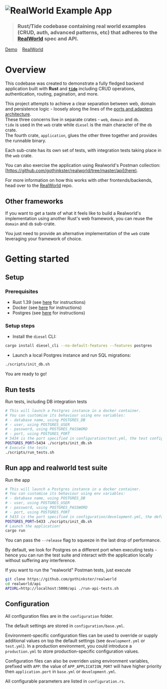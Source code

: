 # ![RealWorld Example App](logo.png)

> ### Rust/Tide codebase containing real world examples (CRUD, auth, advanced patterns, etc) that adheres to the [RealWorld](https://github.com/gothinkster/realworld) spec and API.

[Demo](https://github.com/gothinkster/realworld)&nbsp;&nbsp;&nbsp;&nbsp;[RealWorld](https://github.com/gothinkster/realworld)

# Overview

This codebase was created to demonstrate a fully fledged backend application built with **Rust** and [**`tide`**](https://github.com/colinbankier/realworld-tide) including CRUD operations, authentication, routing, pagination, and more.

This project attempts to achieve a clear separation between web, domain and persistence logic -
loosely along the lines of the [ports and adapters architecture](https://en.wikipedia.org/wiki/Hexagonal_architecture_(software)).  
These three concerns live in separate crates - `web`, `domain` and `db`.  
`tide` is used in the `web` crate while `diesel` is the main character of the `db` crate.  
The fourth crate, `application`, glues the other three together and provides the runnable binary.

Each sub-crate has its own set of tests, with integration tests taking place in the `web` crate.

You can also exercise the application using Realworld's Postman collection: [https://github.com/gothinkster/realworld/tree/master/api](here).

For more information on how this works with other frontends/backends, head over to the [RealWorld](https://github.com/gothinkster/realworld) repo.

## Other frameworks

If you want to get a taste of what it feels like to build a Realworld's implementation using another
Rust's web framework, you can reuse the `domain` and `db` sub-crate. 

You just need to provide an alternative implementation of the `web` crate leveraging your framework of choice.

# Getting started

## Setup

### Prerequisites

- Rust 1.39 (see [here](https://www.rust-lang.org/tools/install) for instructions)
- Docker (see [here](https://docs.docker.com/install/) for instructions)
- Postgres (see [here](https://www.postgresql.org/download/) for instructions)

### Setup steps
- Install the `diesel` CLI:
```bash
cargo install diesel_cli --no-default-features --features postgres
```
- Launch a local Postgres instance and run SQL migrations:
```bash
./scripts/init_db.sh
```

You are ready to go!

## Run tests
Run tests, including DB integration tests

```bash
# This will launch a Postgres instance in a docker container.
# You can customise its behaviour using env variables:
# - database name, using POSTGRES_DB
# - user, using POSTGRES_USER
# - password, using POSTGRES_PASSWORD
# - port, using POSTGRES_PORT
# 5434 is the port specified in configuration/test.yml, the test configuration file
POSTGRES_PORT=5434 ./scripts/init_db.sh
# Execute the tests
./scripts/run_tests.sh
```

## Run app and realworld test suite
Run the app
```bash
# This will launch a Postgres instance in a docker container.
# You can customise its behaviour using env variables:
# - database name, using POSTGRES_DB
# - user, using POSTGRES_USER
# - password, using POSTGRES_PASSWORD
# - port, using POSTGRES_PORT
# 5433 is the port specified in configuration/development.yml, the default choice
POSTGRES_PORT=5433 ./scripts/init_db.sh
# Launch the application!
cargo run
```
You can pass the `--release` flag to squeeze in the last drop of performance.

By default, we look for Postgres on a different port when executing tests - hence you can run the test suite
and interact with the application locally without suffering any interference.

If you want to run the "realworld" Postman tests, just execute
```bash
git clone https://github.com/gothinkster/realworld
cd realworld/api
APIURL=http://localhost:5000/api ./run-api-tests.sh
```

## Configuration

All configuration files are in the `configuration` folder.

The default settings are stored in `configuration/base.yml`.

Environment-specific configuration files can be used to override or supply additional values on top the
default settings (see `development.yml` or `test.yml`).
In a production environment, you could introduce a `production.yml` to store production-specific configuration values.

Configuration files can also be overriden using environment variables, prefixed with `APP`: 
the value of `APP_APPLICATION_PORT` will have higher priority then `application.port` in `base.yml` or `development.yml`.

All configurable parameters are listed in `configuration.rs`.